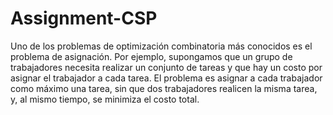 # Assignment-CSP

Uno de los problemas de optimización combinatoria más conocidos es el problema de asignación. Por ejemplo, supongamos que un grupo de trabajadores necesita realizar un conjunto de tareas y que hay un costo por asignar el trabajador a cada tarea. El problema es asignar a cada trabajador como máximo una tarea, sin que dos trabajadores realicen la misma tarea, y, al mismo tiempo, se minimiza el costo total.